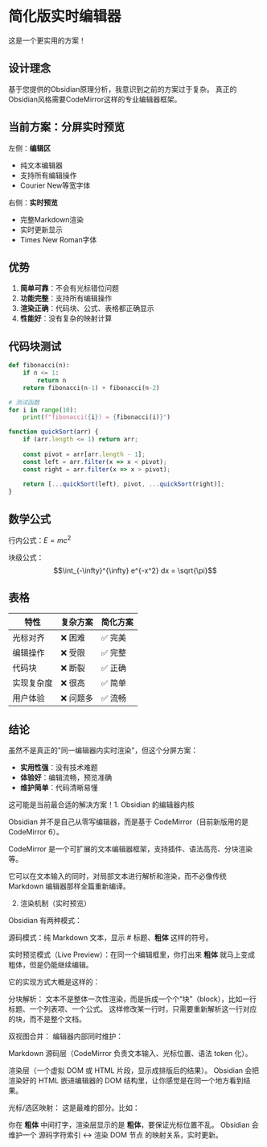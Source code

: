 # 简化版实时编辑器

这是一个更实用的方案！

## 设计理念

基于您提供的Obsidian原理分析，我意识到之前的方案过于复杂。
真正的Obsidian风格需要CodeMirror这样的专业编辑器框架。

## 当前方案：分屏实时预览

左侧：**编辑区**
- 纯文本编辑器
- 支持所有编辑操作
- Courier New等宽字体

右侧：**实时预览**
- 完整Markdown渲染
- 实时更新显示
- Times New Roman字体

## 优势

1. **简单可靠**：不会有光标错位问题
2. **功能完整**：支持所有编辑操作
3. **渲染正确**：代码块、公式、表格都正确显示
4. **性能好**：没有复杂的映射计算

## 代码块测试

```python
def fibonacci(n):
    if n <= 1:
        return n
    return fibonacci(n-1) + fibonacci(n-2)

# 测试函数
for i in range(10):
    print(f"fibonacci({i}) = {fibonacci(i)}")
```

```javascript
function quickSort(arr) {
    if (arr.length <= 1) return arr;
    
    const pivot = arr[arr.length - 1];
    const left = arr.filter(x => x < pivot);
    const right = arr.filter(x => x > pivot);
    
    return [...quickSort(left), pivot, ...quickSort(right)];
}
```

## 数学公式

行内公式：$E = mc^2$

块级公式：
$$\int_{-\infty}^{\infty} e^{-x^2} dx = \sqrt{\pi}$$

## 表格

| 特性 | 复杂方案 | 简化方案 |
|------|----------|----------|
| 光标对齐 | ❌ 困难 | ✅ 完美 |
| 编辑操作 | ❌ 受限 | ✅ 完整 |
| 代码块 | ❌ 断裂 | ✅ 正确 |
| 实现复杂度 | ❌ 很高 | ✅ 简单 |
| 用户体验 | ❌ 问题多 | ✅ 流畅 |

## 结论

虽然不是真正的"同一编辑器内实时渲染"，但这个分屏方案：

- **实用性强**：没有技术难题
- **体验好**：编辑流畅，预览准确
- **维护简单**：代码清晰易懂

这可能是当前最合适的解决方案！1. Obsidian 的编辑器内核

Obsidian 并不是自己从零写编辑器，而是基于 CodeMirror（目前新版用的是 CodeMirror 6）。

CodeMirror 是一个可扩展的文本编辑器框架，支持插件、语法高亮、分块渲染等。

它可以在文本输入的同时，对局部文本进行解析和渲染，而不必像传统 Markdown 编辑器那样全篇重新编译。

2. 渲染机制（实时预览）

Obsidian 有两种模式：

源码模式：纯 Markdown 文本，显示 # 标题、**粗体** 这样的符号。

实时预览模式（Live Preview）：在同一个编辑框里，你打出来 **粗体** 就马上变成 粗体，但是仍能继续编辑。

它的实现方式大概是这样的：

分块解析：
文本不是整体一次性渲染，而是拆成一个个“块”（block），比如一行标题、一个列表项、一个公式。
这样修改某一行时，只需要重新解析这一行对应的块，而不是整个文档。

双视图合并：
编辑器内部同时维护：

Markdown 源码层（CodeMirror 负责文本输入、光标位置、语法 token 化）。

渲染层（一个虚拟 DOM 或 HTML 片段，显示成排版后的结果）。
Obsidian 会把渲染好的 HTML 嵌进编辑器的 DOM 结构里，让你感觉是在同一个地方看到结果。

光标/选区映射：
这是最难的部分。比如：

你在 **粗体** 中间打字，渲染层显示的是 <strong>粗体</strong>，要保证光标位置不乱。
Obsidian 会维护一个 源码字符索引 ↔ 渲染 DOM 节点 的映射关系，实时更新。